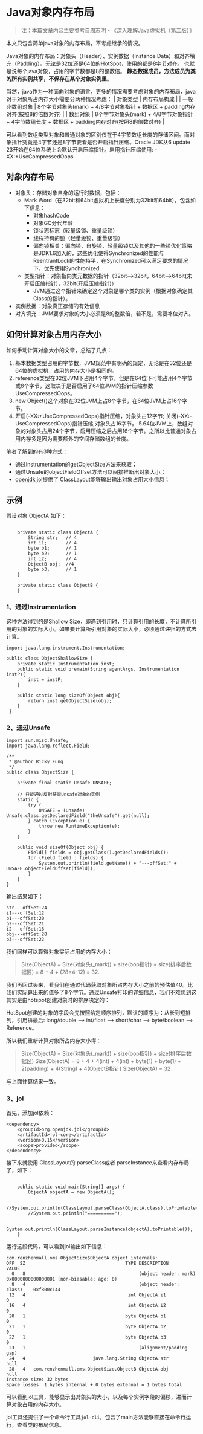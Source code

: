 # Java对象内存布局
> 注：本篇文章内容主要参考自周志明 - 《深入理解Java虚拟机（第二版）》

本文只包含简单java对象的内存布局，不考虑继承的情况。

Java对象的内存布局：对象头（Header）、实例数据（Instance Data）和对齐填充（Padding）。无论是32位还是64位的HotSpot，使用的都是8字节对齐。 也就是说每个java对象，占用的字节数都是8的整数倍。
**静态数据成员，方法成员为类的所有实例共享，不保存在某个对象实例里**。

当然，java作为一种面向对象的语言，更多的情况需要考虑对象的内存布局，java对于对象所占内存大小需要分两种情况考虑：
| 对象类型  | 内存布局构成 |
| 一般非数组对象 | 8个字节对象头(mark) + 4/8字节对象指针 + 数据区 + padding内存对齐(按照8的倍数对齐) |
| 数组对象 | 8个字节对象头(mark) + 4/8字节对象指针 + 4字节数组长度 + 数据区 + padding内存对齐(按照8的倍数对齐) |

可以看到数组类型对象和普通对象的区别仅在于4字节数组长度的存储区间。而对象指针究竟是4字节还是8字节要看是否开启指针压缩。Oracle JDK从6 update 23开始在64位系统上会默认开启压缩指针。启用指针压缩使用: -XX:+UseCompressedOops

## 对象内存布局
* 对象头：存储对象自身的运行时数据，包括：
   * Mark Word（在32bit和64bit虚拟机上长度分别为32bit和64bit），包含如下信息：
     * 对象hashCode
     * 对象GC分代年龄
     * 锁状态标志（轻量级锁、重量级锁）
     * 线程持有的锁（轻量级锁、重量级锁）
     * 偏向锁相关：偏向锁、自旋锁、轻量级锁以及其他的一些锁优化策略是JDK1.6加入的，这些优化使得Synchronized的性能与ReentrantLock的性能持平，在Synchronized可以满足要求的情况下，优先使用Synchronized
   * 类型指针：对象指向类元数据的指针（32bit-->32bit，64bit-->64bit(未开启压缩指针)，32bit(开启压缩指针)）
     * JVM通过这个指针来确定这个对象是哪个类的实例（根据对象确定其Class的指针）。
* 实例数据：对象真正存储的有效信息
* 对齐填充：JVM要求对象的大小必须是8的整数倍，若不是，需要补位对齐。

## 如何计算对象占用内存大小
如何手动计算对象大小的文章，总结了几点：
1. 基本数据类型占用的字节数，JVM规范中有明确的规定，无论是在32位还是64位的虚拟机，占用的内存大小是相同的。
2. reference类型在32位JVM下占用4个字节，但是在64位下可能占用4个字节或8个字节，这取决于是否启用了64位JVM的指针压缩参数UseCompressedOops。
3. new Object()这个对象在32位JVM上占8个字节，在64位JVM上占16个字节。
4. 开启(-XX:+UseCompressedOops)指针压缩，对象头占12字节; 关闭(-XX:-UseCompressedOops)指针压缩,对象头占16字节。
5.64位JVM上，数组对象的对象头占用24个字节，启用压缩之后占用16个字节。之所以比普通对象占用内存多是因为需要额外的空间存储数组的长度。

笔者了解到的有3种方式：
* 通过Instrumentation的getObjectSize方法来获取；
* 通过Unsafe的objectFieldOffset方法可以间接推断出对象大小；
* [openjdk jol](http://openjdk.java.net/projects/code-tools/jol/)提供了 ClassLayout能够输出输出对象占用大小信息；

## 示例
假设对象 ObjectA 如下：
```

    private static class ObjectA {
        String str;   // 4
        int i1;       // 4
        byte b1;      // 1
        byte b2;      // 1
        int i2;       // 4
        ObjectB obj;  //4
        byte b3;      // 1
    }

    private static class ObjectB {
    }
```

### 1、通过Instrumentation
这种方法得到的是Shallow Size，即遇到引用时，只计算引用的长度，不计算所引用的对象的实际大小。如果要计算所引用对象的实际大小，必须通过递归的方式去计算。
```
import java.lang.instrument.Instrumentation;

public class ObjectShallowSize {
    private static Instrumentation inst;  
    public static void premain(String agentArgs, Instrumentation instP){
        inst = instP; 
    }
        
    public static long sizeOf(Object obj){
        return inst.getObjectSize(obj);
    }
 }
```
### 2、通过Unsafe

```
import sun.misc.Unsafe;
import java.lang.reflect.Field;

/**
 * @author Ricky Fung
 */
public class ObjectSize {

    private final static Unsafe UNSAFE;

    // 只能通过反射获取Unsafe对象的实例
    static {
        try {
            UNSAFE = (Unsafe) Unsafe.class.getDeclaredField("theUnsafe").get(null);
        } catch (Exception e) {
            throw new RuntimeException(e);
        }
    }

    public void sizeOf(Object obj) {
        Field[] fields = obj.getClass().getDeclaredFields();
        for (Field field : fields) {
            System.out.println(field.getName() + "---offSet:" + UNSAFE.objectFieldOffset(field));
        }
    }
}
```
输出结果如下：
```
str---offSet:24
i1---offSet:12
b1---offSet:20
b2---offSet:21
i2---offSet:16
obj---offSet:28
b3---offSet:22
```

我们同样可以算得对象实际占用的内存大小：
> Size(ObjectA) = Size(对象头(_mark)) + size(oop指针) + size(排序后数据区)  =  8 + 4 + (28+4-12)  =  32.

我们再回过头来，看我们在通过代码获取对象所占内存大小之前的预估值40。比我们实际算出来的值多了8个字节。通过Unsafe打印的详细信息，我们不难想到这其实是由hotspot创建对象时的排序决定的：

HotSpot创建的对象的字段会先按照给定顺序排列，默认的顺序为：从长到短排列，引用排最后: long/double –> int/float –> short/char –> byte/boolean –> Reference。

所以我们重新计算对象所占内存大小得：

> Size(ObjectA) = Size(对象头(_mark)) + size(oop指针) + size(排序后数据区)
> Size(ObjectA) = 8 + 4 + 4(int) + 4(int) + byte(1) + byte(1) + 2(padding) + 4(String) + 4(ObjectB指针)
> Size(ObjectA) = 32

与上面计算结果一致。
### 3、jol
首先，添加jol依赖：
```
<dependency>
    <groupId>org.openjdk.jol</groupId>
    <artifactId>jol-core</artifactId>
    <version>0.15</version>
    <scope>provided</scope>
</dependency>
```

接下来就使用 ClassLayout的 parseClass或者 parseInstance来查看内存布局了，如下：
```

    public static void main(String[] args) {
        ObjectA objectA = new ObjectA();

        //System.out.println(ClassLayout.parseClass(ObjectA.class).toPrintable());
        //System.out.println("==========");
        
        System.out.println(ClassLayout.parseInstance(objectA).toPrintable());
    }
```

运行这段代码，可以看到jol输出如下信息：
```
com.renzhenmall.oms.ObjectSize$ObjectA object internals:
OFF  SZ                                     TYPE DESCRIPTION               VALUE
  0   8                                          (object header: mark)     0x0000000000000001 (non-biasable; age: 0)
  8   4                                          (object header: class)    0xf800c144
 12   4                                      int ObjectA.i1                0
 16   4                                      int ObjectA.i2                0
 20   1                                     byte ObjectA.b1                0
 21   1                                     byte ObjectA.b2                0
 22   1                                     byte ObjectA.b3                0
 23   1                                          (alignment/padding gap)   
 24   4                         java.lang.String ObjectA.str               null
 28   4   com.renzhenmall.oms.ObjectSize.ObjectB ObjectA.obj               null
Instance size: 32 bytes
Space losses: 1 bytes internal + 0 bytes external = 1 bytes total

```

可以看到jol工具，能够显示出对象头的大小，以及每个实例字段的偏移，进而计算对象占用的内存大小。

jol工具还提供了一个命令行工具```jol-cli```，包含了main方法能够直接在命令行运行，查看类的布局信息。


